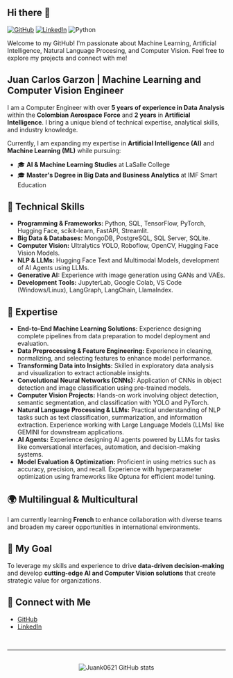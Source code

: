 ## Hi there 👋  

[![GitHub](https://badges.aleen42.com/src/github.svg)](https://github.com/Juank0621)
[![LinkedIn](https://img.shields.io/badge/LinkedIn-Profile-blue?logo=linkedin)](https://www.linkedin.com/in/juancarlosgarzon)
![Python](https://badges.aleen42.com/src/python.svg)

Welcome to my GitHub! I'm passionate about Machine Learning, Artificial Intelligence, Natural Language Procesing, and Computer Vision. Feel free to explore my projects and connect with me!

## Juan Carlos Garzon | Machine Learning and Computer Vision Engineer  
I am a Computer Engineer with over **5 years of experience in Data Analysis** within the **Colombian Aerospace Force** and **2 years** in **Artificial Intelligence**. I bring a unique blend of technical expertise, analytical skills, and industry knowledge. 

Currently, I am expanding my expertise in **Artificial Intelligence (AI)** and **Machine Learning (ML)** while pursuing:  
- 🎓 **AI & Machine Learning Studies** at LaSalle College  
- 🎓 **Master's Degree in Big Data and Business Analytics** at IMF Smart Education  

## 🔧 Technical Skills  
- **Programming & Frameworks:** Python, SQL, TensorFlow, PyTorch, Hugging Face, scikit-learn, FastAPI, Streamlit. 
- **Big Data & Databases:** MongoDB, PostgreSQL, SQL Server, SQLite.
- **Computer Vision:** Ultralytics YOLO, Roboflow, OpenCV, Hugging Face Vision Models.  
- **NLP & LLMs:** Hugging Face Text and Multimodal Models, development of AI Agents using LLMs.
- **Generative AI:** Experience with image generation using GANs and VAEs.
- **Development Tools:** JupyterLab, Google Colab, VS Code (Windows/Linux), LangGraph, LangChain, LlamaIndex. 

## 🚀 Expertise  
- **End-to-End Machine Learning Solutions:** Experience designing complete pipelines from data preparation to model deployment and evaluation.  
- **Data Preprocessing & Feature Engineering:** Experience in cleaning, normalizing, and selecting features to enhance model performance.  
- **Transforming Data into Insights:** Skilled in exploratory data analysis and visualization to extract actionable insights.  
- **Convolutional Neural Networks (CNNs):** Application of CNNs in object detection and image classification using pre-trained models.  
- **Computer Vision Projects:** Hands-on work involving object detection, semantic segmentation, and classification with YOLO and PyTorch.  
- **Natural Language Processing & LLMs:** Practical understanding of NLP tasks such as text classification, summarization, and information extraction. Experience working with Large Language Models (LLMs) like GEMINI for downstream applications.  
- **AI Agents:** Experience designing AI agents powered by LLMs for tasks like conversational interfaces, automation, and decision-making systems.  
- **Model Evaluation & Optimization:** Proficient in using metrics such as accuracy, precision, and recall. Experience with hyperparameter optimization using frameworks like Optuna for efficient model tuning.

## 🌍 Multilingual & Multicultural  
I am currently learning **French** to enhance collaboration with diverse teams and broaden my career opportunities in international environments.

## 🎯 My Goal  
To leverage my skills and experience to drive **data-driven decision-making** and develop **cutting-edge AI and Computer Vision solutions** that create strategic value for organizations.

## 💼 Connect with Me  
- [GitHub](https://github.com/Juank0621)  
- [LinkedIn](https://www.linkedin.com/in/juancarlosgarzon)  

<br>

---

<br>

<div align="center">
  <img src="https://github-readme-stats.vercel.app/api?username=Juank0621&theme=tokyonight&show_icons=true&rank_icon=github" alt="Juank0621 GitHub stats">
</div>
